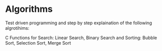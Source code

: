 # Algorithms
Test driven programming and step by step explaination of the following algrotihims:

C Functions for Search: Linear Search, Binary Search and Sorting: Bubble Sort, Selection Sort, Merge Sort
